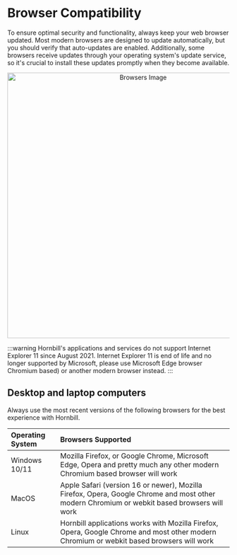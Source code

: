 # Browser Compatibility

To ensure optimal security and functionality, always keep your web browser updated. Most modern browsers are designed to update automatically, but you should verify that auto-updates are enabled. Additionally, some browsers receive updates through your operating system's update service, so it's crucial to install these updates promptly when they become available.

<div style="text-align: center;">
<img src="/_books/esp-fundamentals/system-requirements/images/browsers.png" style="width: 600px" alt="Browsers Image">
</div>

:::warning
Hornbill's applications and services do not support Internet Explorer 11 since August 2021. Internet Explorer 11 is end of life and no longer supported by Microsoft, please use Microsoft Edge browser Chromium based) or another modern browser instead.
:::

## Desktop and laptop computers
Always use the most recent versions of the following browsers for the best experience with Hornbill.

|Operating System|Browsers Supported|
|:--|:--|
|Windows 10/11|Mozilla Firefox, or Google Chrome, Microsoft Edge, Opera and pretty much any other modern Chromium based browser will work|
|MacOS|Apple Safari (version 16 or newer), Mozilla Firefox, Opera, Google Chrome and most other modern Chromium or webkit based browsers will work|
|Linux|Hornbill applications works with Mozilla Firefox, Opera, Google Chrome and most other modern Chromium or webkit based browsers will work|

